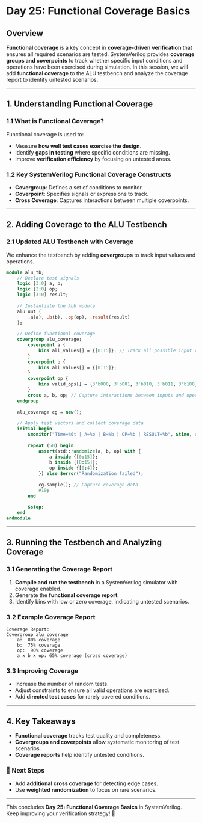 # Day 25: Functional Coverage Basics

## Overview
**Functional coverage** is a key concept in **coverage-driven verification** that ensures all required scenarios are tested. SystemVerilog provides **coverage groups and coverpoints** to track whether specific input conditions and operations have been exercised during simulation. In this session, we will add **functional coverage** to the ALU testbench and analyze the coverage report to identify untested scenarios.

---

## 1. Understanding Functional Coverage
### 1.1 What is Functional Coverage?
Functional coverage is used to:
- Measure **how well test cases exercise the design**.
- Identify **gaps in testing** where specific conditions are missing.
- Improve **verification efficiency** by focusing on untested areas.

### 1.2 Key SystemVerilog Functional Coverage Constructs
- **Covergroup**: Defines a set of conditions to monitor.
- **Coverpoint**: Specifies signals or expressions to track.
- **Cross Coverage**: Captures interactions between multiple coverpoints.

---

## 2. Adding Coverage to the ALU Testbench
### 2.1 Updated ALU Testbench with Coverage
We enhance the testbench by adding **covergroups** to track input values and operations.

```systemverilog
module alu_tb;
    // Declare test signals
    logic [3:0] a, b;
    logic [2:0] op;
    logic [3:0] result;
    
    // Instantiate the ALU module
    alu uut (
        .a(a), .b(b), .op(op), .result(result)
    );
    
    // Define functional coverage
    covergroup alu_coverage;
        coverpoint a {
            bins all_values[] = {[0:15]}; // Track all possible input values
        }
        coverpoint b {
            bins all_values[] = {[0:15]};
        }
        coverpoint op {
            bins valid_ops[] = {3'b000, 3'b001, 3'b010, 3'b011, 3'b100}; // Only valid operations
        }
        cross a, b, op; // Capture interactions between inputs and operations
    endgroup
    
    alu_coverage cg = new();
    
    // Apply test vectors and collect coverage data
    initial begin
        $monitor("Time=%0t | A=%b | B=%b | OP=%b | RESULT=%b", $time, a, b, op, result);
        
        repeat (50) begin
            assert(std::randomize(a, b, op) with {
                a inside {[0:15]};
                b inside {[0:15]};
                op inside {[0:4]};
            }) else $error("Randomization failed");
            
            cg.sample(); // Capture coverage data
            #10;
        end
        
        $stop;
    end
endmodule
```

---

## 3. Running the Testbench and Analyzing Coverage
### 3.1 Generating the Coverage Report
1. **Compile and run the testbench** in a SystemVerilog simulator with coverage enabled.
2. Generate the **functional coverage report**.
3. Identify bins with low or zero coverage, indicating untested scenarios.

### 3.2 Example Coverage Report
```
Coverage Report:
Covergroup alu_coverage
    a:  80% coverage
    b:  75% coverage
    op:  90% coverage
    a x b x op: 65% coverage (cross coverage)
```

### 3.3 Improving Coverage
- Increase the number of random tests.
- Adjust constraints to ensure all valid operations are exercised.
- Add **directed test cases** for rarely covered conditions.

---

## 4. Key Takeaways
- **Functional coverage** tracks test quality and completeness.
- **Covergroups and coverpoints** allow systematic monitoring of test scenarios.
- **Coverage reports** help identify untested conditions.

### 🚀 Next Steps
- Add **additional cross coverage** for detecting edge cases.
- Use **weighted randomization** to focus on rare scenarios.

---

This concludes **Day 25: Functional Coverage Basics** in SystemVerilog. Keep improving your verification strategy! 🚀

